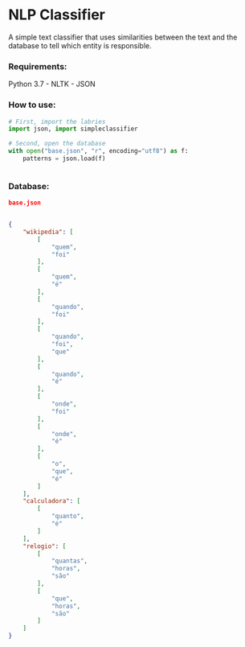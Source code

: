 # NLP Classifier
A simple text classifier that uses similarities between the text and the database to tell which entity is responsible.

### Requirements:
Python 3.7 - NLTK - JSON

### How to use:
```python
# First, import the labries
import json, import simpleclassifier
```


```python
# Second, open the database
with open("base.json", "r", encoding="utf8") as f:
    patterns = json.load(f)
```

```python

```


### Database:
```json
base.json


{
    "wikipedia": [
        [
            "quem",
            "foi"
        ],
        [
            "quem",
            "é"
        ],
        [
            "quando",
            "foi"
        ],
        [
            "quando",
            "foi",
            "que"
        ],
        [
            "quando",
            "é"
        ],
        [
            "onde",
            "foi"
        ],
        [
            "onde",
            "é"
        ],
        [
            "o",
            "que",
            "é"
        ]
    ],
    "calculadora": [
        [
            "quanto",
            "é"
        ]
    ],
    "relogio": [
        [
            "quantas",
            "horas",
            "são"
        ],
        [
            "que",
            "horas",
            "são"
        ]
    ]
}
```